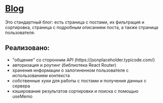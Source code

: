 # <a href="https://react-blog-one-bay.vercel.app/">Blog</a>
Это стандартный блог: есть страница с постами, их фильтрация и сортировка, страница с подробным описанием поста, а также страница пользователя.<br>
## Реализовано:<br>
<ul>
  <li>"общение" со сторонним API (https://jsonplaceholder.typicode.com/)</li>
  <li>авторизация и роутинг (библиотека React Router)</li>
  <li>хранения информации о залогиненном пользователе c использованием контекста</li>
  <li>собственные хуки для работы с постами и получения данных с сервера</li>
  <li>кэширование результатов сортировки и поиска с помощью useMemo</li>
</ul>
